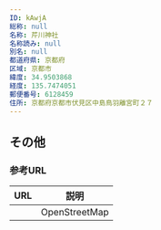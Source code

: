 ```yaml
---
ID: kAwjA
総称: null
名称: 芹川神社
名称読み: null
別名: null
都道府県: 京都府
区域: 京都市
緯度: 34.9503868
経度: 135.7474051
郵便番号: 6128459
住所: 京都府京都市伏見区中島鳥羽離宮町２７
---
```


## その他

### 参考URL

| URL | 説明          |
| --- | ------------- |
|     | OpenStreetMap |
